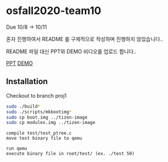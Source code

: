 # osfall2020-team10
Due 10/8 -> 10/11

혼자 진행하여서 README 를 구체적으로 작성하며 진행하지 않았습니다..

README 파일 대신 PPT와 DEMO 비디오를 업로드 합니다..

[PPT](https://github.com/Peterpan828/osfall2020-team10/presentation/proj1.ppt)
[DEMO](https://github.com/Peterpan828/osfall2020-team10/presentation/proj1.mp4)

## Installation
Checkout to branch proj1

```bash
sudo ./build*
sudo ./scripts/mkbootimg*
sudo cp boot.img ../tizen-image
sudo cp modules.img ../tizen-image
```
```
compile test/test_ptree.c
move test binary file to qemu

run qemu
execute binary file in root/test/ (ex. ./test 50)
```

